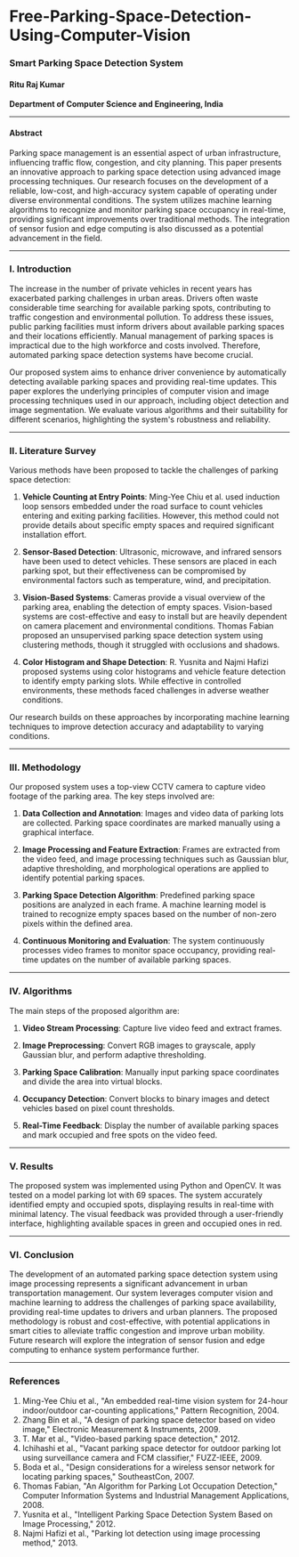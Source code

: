 # Free-Parking-Space-Detection-Using-Computer-Vision

### Smart Parking Space Detection System

#### Ritu Raj Kumar  
**Department of Computer Science and Engineering, India**

---

#### Abstract

Parking space management is an essential aspect of urban infrastructure, influencing traffic flow, congestion, and city planning. This paper presents an innovative approach to parking space detection using advanced image processing techniques. Our research focuses on the development of a reliable, low-cost, and high-accuracy system capable of operating under diverse environmental conditions. The system utilizes machine learning algorithms to recognize and monitor parking space occupancy in real-time, providing significant improvements over traditional methods. The integration of sensor fusion and edge computing is also discussed as a potential advancement in the field.

---

### I. Introduction

The increase in the number of private vehicles in recent years has exacerbated parking challenges in urban areas. Drivers often waste considerable time searching for available parking spots, contributing to traffic congestion and environmental pollution. To address these issues, public parking facilities must inform drivers about available parking spaces and their locations efficiently. Manual management of parking spaces is impractical due to the high workforce and costs involved. Therefore, automated parking space detection systems have become crucial.

Our proposed system aims to enhance driver convenience by automatically detecting available parking spaces and providing real-time updates. This paper explores the underlying principles of computer vision and image processing techniques used in our approach, including object detection and image segmentation. We evaluate various algorithms and their suitability for different scenarios, highlighting the system's robustness and reliability.

---

### II. Literature Survey

Various methods have been proposed to tackle the challenges of parking space detection:

1. **Vehicle Counting at Entry Points**: Ming-Yee Chiu et al. used induction loop sensors embedded under the road surface to count vehicles entering and exiting parking facilities. However, this method could not provide details about specific empty spaces and required significant installation effort.

2. **Sensor-Based Detection**: Ultrasonic, microwave, and infrared sensors have been used to detect vehicles. These sensors are placed in each parking spot, but their effectiveness can be compromised by environmental factors such as temperature, wind, and precipitation.

3. **Vision-Based Systems**: Cameras provide a visual overview of the parking area, enabling the detection of empty spaces. Vision-based systems are cost-effective and easy to install but are heavily dependent on camera placement and environmental conditions. Thomas Fabian proposed an unsupervised parking space detection system using clustering methods, though it struggled with occlusions and shadows.

4. **Color Histogram and Shape Detection**: R. Yusnita and Najmi Hafizi proposed systems using color histograms and vehicle feature detection to identify empty parking slots. While effective in controlled environments, these methods faced challenges in adverse weather conditions.

Our research builds on these approaches by incorporating machine learning techniques to improve detection accuracy and adaptability to varying conditions.

---

### III. Methodology

Our proposed system uses a top-view CCTV camera to capture video footage of the parking area. The key steps involved are:

1. **Data Collection and Annotation**: Images and video data of parking lots are collected. Parking space coordinates are marked manually using a graphical interface.

2. **Image Processing and Feature Extraction**: Frames are extracted from the video feed, and image processing techniques such as Gaussian blur, adaptive thresholding, and morphological operations are applied to identify potential parking spaces.

3. **Parking Space Detection Algorithm**: Predefined parking space positions are analyzed in each frame. A machine learning model is trained to recognize empty spaces based on the number of non-zero pixels within the defined area.

4. **Continuous Monitoring and Evaluation**: The system continuously processes video frames to monitor space occupancy, providing real-time updates on the number of available parking spaces.

---

### IV. Algorithms

The main steps of the proposed algorithm are:

1. **Video Stream Processing**: Capture live video feed and extract frames.

2. **Image Preprocessing**: Convert RGB images to grayscale, apply Gaussian blur, and perform adaptive thresholding.

3. **Parking Space Calibration**: Manually input parking space coordinates and divide the area into virtual blocks.

4. **Occupancy Detection**: Convert blocks to binary images and detect vehicles based on pixel count thresholds.

5. **Real-Time Feedback**: Display the number of available parking spaces and mark occupied and free spots on the video feed.

---

### V. Results

The proposed system was implemented using Python and OpenCV. It was tested on a model parking lot with 69 spaces. The system accurately identified empty and occupied spots, displaying results in real-time with minimal latency. The visual feedback was provided through a user-friendly interface, highlighting available spaces in green and occupied ones in red.

---

### VI. Conclusion

The development of an automated parking space detection system using image processing represents a significant advancement in urban transportation management. Our system leverages computer vision and machine learning to address the challenges of parking space availability, providing real-time updates to drivers and urban planners. The proposed methodology is robust and cost-effective, with potential applications in smart cities to alleviate traffic congestion and improve urban mobility. Future research will explore the integration of sensor fusion and edge computing to enhance system performance further.

---

### References

1. Ming-Yee Chiu et al., "An embedded real-time vision system for 24-hour indoor/outdoor car-counting applications," Pattern Recognition, 2004.
2. Zhang Bin et al., "A design of parking space detector based on video image," Electronic Measurement & Instruments, 2009.
3. T. Mar et al., "Video-based parking space detection," 2012.
4. Ichihashi et al., "Vacant parking space detector for outdoor parking lot using surveillance camera and FCM classifier," FUZZ-IEEE, 2009.
5. Boda et al., "Design considerations for a wireless sensor network for locating parking spaces," SoutheastCon, 2007.
6. Thomas Fabian, "An Algorithm for Parking Lot Occupation Detection," Computer Information Systems and Industrial Management Applications, 2008.
7. Yusnita et al., "Intelligent Parking Space Detection System Based on Image Processing," 2012.
8. Najmi Hafizi et al., "Parking lot detection using image processing method," 2013.
